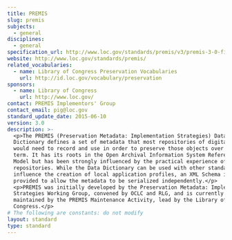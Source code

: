```yaml
---
title: PREMIS
slug: premis
subjects:
  - general
disciplines:
  - general
specification_url: http://www.loc.gov/standards/premis/v3/premis-3-0-final.pdf
website: http://www.loc.gov/standards/premis/
related_vocabularies:
  - name: Library of Congress Preservation Vocabularies
    url: http://id.loc.gov/vocabulary/preservation
sponsors:
  - name: Library of Congress
    url: http://www.loc.gov/
contact: PREMIS Implementors' Group
contact_email: pig@loc.gov
standard_update_date: 2015-06-10
version: 3.0
description: >-
  <p>The PREMIS (Preservation Metadata: Implementation Strategies) Data
  Dictionary defines a set of metadata that most repositories of digital objects
  would need to record and use in order to preserve those objects over the long
  term. It has its roots in the Open Archival Information System Reference
  Model but has been strongly influenced by the practical experience of such
  repositories. While the Data Dictionary can be used with other standards to
  influence the creation of local application profiles, an XML Schema is
  provided to allow the metadata to be serialized independently.</p>
  <p>PREMIS was initially developed by the Preservation Metadata: Implementation
  Strategies Working Group, convened by OCLC and RLG, and is currently
  maintained by the PREMIS Maintenance Activity, lead by the Library of
  Congress.</p>
# The following are constants: do not modify
layout: standard
type: standard
---
```

